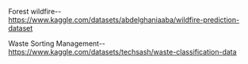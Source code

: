 Forest wildfire-- https://www.kaggle.com/datasets/abdelghaniaaba/wildfire-prediction-dataset

Waste Sorting Management-- https://www.kaggle.com/datasets/techsash/waste-classification-data 
